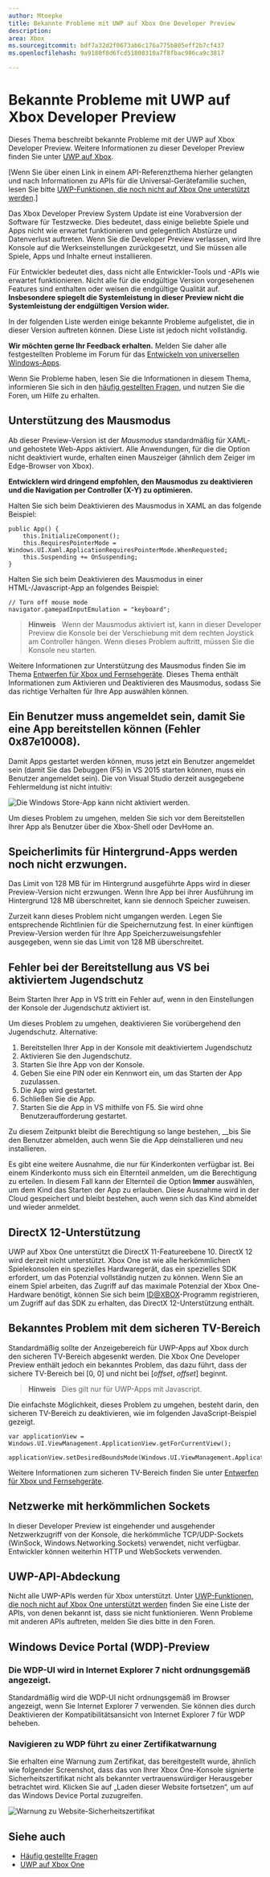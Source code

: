 ```yaml
---
author: Mtoepke
title: Bekannte Probleme mit UWP auf Xbox One Developer Preview
description: 
area: Xbox
ms.sourcegitcommit: bdf7a32d2f0673ab6c176a775b805eff2b7cf437
ms.openlocfilehash: 9a9180f8d6fcd51808310a7f8fbac986ca9c3817

---
```


# Bekannte Probleme mit UWP auf Xbox Developer Preview

Dieses Thema beschreibt bekannte Probleme mit der UWP auf Xbox Developer Preview. Weitere Informationen zu dieser Developer Preview finden Sie unter [UWP auf Xbox](index.md). 

\[Wenn Sie über einen Link in einem API-Referenzthema hierher gelangten und nach Informationen zu APIs für die Universal-Gerätefamilie suchen, lesen Sie bitte [UWP-Funktionen, die noch nicht auf Xbox One unterstützt werden](http://go.microsoft.com/fwlink/?LinkID=760755).\]

Das Xbox Developer Preview System Update ist eine Vorabversion der Software für Testzwecke. Dies bedeutet, dass einige beliebte Spiele und Apps nicht wie erwartet funktionieren und gelegentlich Abstürze und Datenverlust auftreten. Wenn Sie die Developer Preview verlassen, wird Ihre Konsole auf die Werkseinstellungen zurückgesetzt, und Sie müssen alle Spiele, Apps und Inhalte erneut installieren.

Für Entwickler bedeutet dies, dass nicht alle Entwickler-Tools und -APIs wie erwartet funktionieren. Nicht alle für die endgültige Version vorgesehenen Features sind enthalten oder weisen die endgültige Qualität auf. 
**Insbesondere spiegelt die Systemleistung in dieser Preview nicht die Systemleistung der endgültigen Version wider.**

In der folgenden Liste werden einige bekannte Probleme aufgelistet, die in dieser Version auftreten können. Diese Liste ist jedoch nicht vollständig. 

**Wir möchten gerne Ihr Feedback erhalten.** Melden Sie daher alle festgestellten Probleme im Forum für das [Entwickeln von universellen Windows-Apps](https://social.msdn.microsoft.com/Forums/windowsapps/en-US/home?forum=wpdevelop). 

Wenn Sie Probleme haben, lesen Sie die Informationen in diesem Thema, informieren Sie sich in den [häufig gestellten Fragen](frequently-asked-questions.md), und nutzen Sie die Foren, um Hilfe zu erhalten.


<!--## Developing games-->

## Unterstützung des Mausmodus

Ab dieser Preview-Version ist der _Mausmodus_ standardmäßig für XAML- und gehostete Web-Apps aktiviert. Alle Anwendungen, für die die Option nicht deaktiviert wurde, erhalten einen Mauszeiger (ähnlich dem Zeiger im Edge-Browser von Xbox).

**Entwicklern wird dringend empfohlen, den Mausmodus zu deaktivieren und die Navigation per Controller (X-Y) zu optimieren.**

Halten Sie sich beim Deaktivieren des Mausmodus in XAML an das folgende Beispiel:

```code
public App() {
    this.InitializeComponent();
    this.RequiresPointerMode = Windows.UI.Xaml.ApplicationRequiresPointerMode.WhenRequested;
    this.Suspending += OnSuspending;
}
```

Halten Sie sich beim Deaktivieren des Mausmodus in einer HTML-/Javascript-App an folgendes Beispiel:

```code
// Turn off mouse mode
navigator.gamepadInputEmulation = "keyboard";
```

> **Hinweis**
            &nbsp;&nbsp;Wenn der Mausmodus aktiviert ist, kann in dieser Developer Preview die Konsole bei der Verschiebung mit dem rechten Joystick am Controller hängen. Wenn dieses Problem auftritt, müssen Sie die Konsole neu starten.

Weitere Informationen zur Unterstützung des Mausmodus finden Sie im Thema [Entwerfen für Xbox und Fernsehgeräte](https://msdn.microsoft.com/en-us/windows/uwp/input-and-devices/designing-for-tv?f=255&MSPPError=-2147217396#mouse-mode). Dieses Thema enthält Informationen zum Aktivieren und Deaktivieren des Mausmodus, sodass Sie das richtige Verhalten für Ihre App auswählen können.

## Ein Benutzer muss angemeldet sein, damit Sie eine App bereitstellen können (Fehler 0x87e10008).

Damit Apps gestartet werden können, muss jetzt ein Benutzer angemeldet sein (damit Sie das Debuggen (F5) in VS 2015 starten können, muss ein Benutzer angemeldet sein). Die von Visual Studio derzeit ausgegebene Fehlermeldung ist nicht intuitiv:
 
![Die Windows Store-App kann nicht aktiviert werden.](images/windows-store-app-activation-error.jpg)
 
Um dieses Problem zu umgehen, melden Sie sich vor dem Bereitstellen Ihrer App als Benutzer über die Xbox-Shell oder DevHome an.
 
## Speicherlimits für Hintergrund-Apps werden noch nicht erzwungen.
 
Das Limit von 128 MB für im Hintergrund ausgeführte Apps wird in dieser Preview-Version nicht erzwungen. Wenn Ihre App bei ihrer Ausführung im Hintergrund 128 MB überschreitet, kann sie dennoch Speicher zuweisen.
 
Zurzeit kann dieses Problem nicht umgangen werden. Legen Sie entsprechende Richtlinien für die Speichernutzung fest. In einer künftigen Preview-Version werden für Ihre App Speicherzuweisungsfehler ausgegeben, wenn sie das Limit von 128 MB überschreitet.
 
## Fehler bei der Bereitstellung aus VS bei aktiviertem Jugendschutz

Beim Starten Ihrer App in VS tritt ein Fehler auf, wenn in den Einstellungen der Konsole der Jugendschutz aktiviert ist.

Um dieses Problem zu umgehen, deaktivieren Sie vorübergehend den Jugendschutz. Alternative:
1. Bereitstellen Ihrer App in der Konsole mit deaktiviertem Jugendschutz
2. Aktivieren Sie den Jugendschutz.
3. Starten Sie Ihre App von der Konsole.
4. Geben Sie eine PIN oder ein Kennwort ein, um das Starten der App zuzulassen.
5. Die App wird gestartet.
6. Schließen Sie die App.
7. Starten Sie die App in VS mithilfe von F5. Sie wird ohne Benutzeraufforderung gestartet.

Zu diesem Zeitpunkt bleibt die Berechtigung so lange bestehen, __bis Sie den Benutzer abmelden, auch wenn Sie die App deinstallieren und neu installieren.
 
Es gibt eine weitere Ausnahme, die nur für Kinderkonten verfügbar ist. Bei einem Kinderkonto muss sich ein Elternteil anmelden, um die Berechtigung zu erteilen. In diesem Fall kann der Elternteil die Option **Immer** auswählen, um dem Kind das Starten der App zu erlauben. Diese Ausnahme wird in der Cloud gespeichert und bleibt bestehen, auch wenn sich das Kind abmeldet und wieder anmeldet.   

<!--### x86 vs. x64

By the time we release later this year, we will have great support for both x86 and x64, and we do support x86 in this preview. 
However, x64 has had much more testing to date (the Xbox shell and all of the apps running on the console today are x64), and so we recommend using x64 for your projects. 
This is particularly true for games.

If you decide to use x86, please report any issues you see on the forum.

Also see [Switching build flavors can cause deployment failures](known-issues.md#switching-build-flavors-can-cause-deployment-failures) later on this page.-->

<!--### Game engines

We have tested some popular game engines, but not all of them, and our test coverage for this preview has not been comprehensive. 
Your mileage may vary. 

The following game engines have been confirmed to work:
* [Construct 2](https://www.scirra.com/)

There are likely others that are working too. We would love to get your feedback on what you find. 
Please use the forum to report any issues you see.-->

## DirectX 12-Unterstützung

UWP auf Xbox One unterstützt die DirectX 11-Featureebene 10. DirectX 12 wird derzeit nicht unterstützt. Xbox One ist wie alle herkömmlichen Spielekonsolen ein spezielles Hardwaregerät, das ein spezielles SDK erfordert, um das Potenzial vollständig nutzen zu können. Wenn Sie an einem Spiel arbeiten, das Zugriff auf das maximale Potenzial der Xbox One-Hardware benötigt, können Sie sich beim [ID@XBOX](http://www.xbox.com/en-us/Developers/id)-Programm registrieren, um Zugriff auf das SDK zu erhalten, das DirectX 12-Unterstützung enthält.

<!-- ### Xbox One Developer Preview disables game streaming to Windows 10

Activating the Xbox One Developer Preview on your console will prevent you from streaming games from your Xbox One to the Xbox app on Windows 10, even if your console is set to retail mode. 
To restore the game streaming feature, you must leave the developer preview. -->

## Bekanntes Problem mit dem sicheren TV-Bereich

Standardmäßig sollte der Anzeigebereich für UWP-Apps auf Xbox durch den sicheren TV-Bereich abgesenkt werden. Die Xbox One Developer Preview enthält jedoch ein bekanntes Problem, das dazu führt, dass der sichere TV-Bereich bei [0, 0] und nicht bei [_offset_, _offset_] beginnt.

> **Hinweis**
            &nbsp;&nbsp;Dies gilt nur für UWP-Apps mit Javascript.

Die einfachste Möglichkeit, dieses Problem zu umgehen, besteht darin, den sicheren TV-Bereich zu deaktivieren, wie im folgenden JavaScript-Beispiel gezeigt.

    var applicationView = Windows.UI.ViewManagement.ApplicationView.getForCurrentView();

    applicationView.setDesiredBoundsMode(Windows.UI.ViewManagement.ApplicationViewBoundsMode.useCoreWindow);

Weitere Informationen zum sicheren TV-Bereich finden Sie unter [Entwerfen für Xbox und Fernsehgeräte](https://msdn.microsoft.com/windows/uwp/input-and-devices/designing-for-tv).

<!--## System resources for UWP apps and games on Xbox One

UWP apps and games running on Xbox One share resources with the system and other apps, and so the system governs the resources that are available to any one game or app. 
If you are running into memory or performance issues, this may be why. 
For more details, see [System resources for UWP apps and games on Xbox One](system-resource-allocation.md).-->


## Netzwerke mit herkömmlichen Sockets

In dieser Developer Preview ist eingehender und ausgehender Netzwerkzugriff von der Konsole, die herkömmliche TCP/UDP-Sockets (WinSock, Windows.Networking.Sockets) verwendet, nicht verfügbar. Entwickler können weiterhin HTTP und WebSockets verwenden. 


## UWP-API-Abdeckung

Nicht alle UWP-APIs werden für Xbox unterstützt. Unter [UWP-Funktionen, die noch nicht auf Xbox One unterstützt werden](http://go.microsoft.com/fwlink/p/?LinkId=760755) finden Sie eine Liste der APIs, von denen bekannt ist, dass sie nicht funktionieren. Wenn Probleme mit anderen APIs auftreten, melden Sie dies bitte in den Foren. 

<!--## XAML controls do not look like or behave like the controls in the Xbox One shell

In this developer preview, the XAML controls are not in their final form. In particular:
* Gamepad X-Y navigation does not work reliably for all controls.
* Controls do not look like controls in the Xbox shell. This includes the control focus rectangle.
* Navigating between controls does not automatically make “navigation sounds.”

These issues will be addressed in a future developer preview.-->

<!--## Visual Studio and deployment issues

### Switching build flavors can cause deployment failures

Switching between Debug and Release builds, or between x86 and x64, or between Managed and .Net Native builds, can cause deployment failures. 

The simplest way to avoid these issues for this preview is to stick to Debug and one architecture. 

If you do hit this issue, uninstalling your app in the Collections app on your Xbox One will typically resolve it.

> ****&nbsp;&nbsp;Uninstalling your app from Windows Device Portal (WDP) will not resolve the issue.

If your issues persist, uninstall your app or game in the Collections app, leave Developer Mode, restart to Retail Mode and then switch back to Developer Mode.
You may also need to restart Visual Studio and clean your solution.

For more information, see the “Fixing deployment failures” section in [Frequently asked questions](frequently-asked-questions.md).

### Uninstalling an app while you are debugging it in Visual Studio will cause it to fail silently

Attempting to uninstall an app that is running under the debugger via the WDP “Installed Apps” tool will cause it to silently fail. 
The workaround is to stop debugging the app in Visual Studio before attempting to remove it via WDP.

### Visual Studio/Xbox PIN pairing failures

It is possible to get into a state where the PIN pairing between Visual Studio and your Xbox One gets out of sync. 
If PIN pairing fails, use the “Remove all pairings” button in Dev Home, restart Xbox One, restart your development PC, and then try again.--> 


## Windows Device Portal (WDP)-Preview

<!--### Starting WDP from Dev Home crashes Dev Home

When you start WDP in Dev Home, it will cause Dev Home to crash after you have entered your user name and password and selected **Save**. 
The credentials are saved but WDP is not started. 
You can start WDP by restarting Xbox One.--> 

<!--### Disabling WDP in Dev Home does not work

If you disable WDP in Dev Home, it will be turned off. 
However, when you restart your Xbox One, WDP will be started again. 
You can work around this issue by using **Reset and keep my games & apps** to delete any stored state on your Xbox One. 
Go to Settings > System > Console info & updates > Reset console, and then select the **Reset and keep my games & apps** button.

> **Caution**&nbsp;&nbsp;Doing this will delete all saved settings on your Xbox One including wireless settings, user accounts and any game progress that has not been saved to cloud storage.

> **Caution**&nbsp;&nbsp;DO NOT select the **Reset and remove everything** button.
This will delete all of your games, apps, settings and content, deactivate Developer Mode, and remove you console from the Developer Preview group.

### The columns in the “Running Apps” table do not update predictably. 

Sometimes this is resolved by sorting a column on the table.-->

### Die WDP-UI wird in Internet Explorer 7 nicht ordnungsgemäß angezeigt. 

Standardmäßig wird die WDP-UI nicht ordnungsgemäß im Browser angezeigt, wenn Sie Internet Explorer 7 verwenden. Sie können dies durch Deaktivieren der Kompatibilitätsansicht von Internet Explorer 7 für WDP beheben.

### Navigieren zu WDP führt zu einer Zertifikatwarnung

Sie erhalten eine Warnung zum Zertifikat, das bereitgestellt wurde, ähnlich wie folgender Screenshot, dass das von Ihrer Xbox One-Konsole signierte Sicherheitszertifikat nicht als bekannter vertrauenswürdiger Herausgeber betrachtet wird. Klicken Sie auf „Laden dieser Website fortsetzen“, um auf das Windows Device Portal zuzugreifen.

![Warnung zu Website-Sicherheitszertifikat](images/security_cert_warning.jpg)

<!--## Dev Home

Occasionally, selecting the “Manage Windows Device Portal” option in Dev Home will cause Dev Home to silently exit to the Home screen. 
This is caused by a failure in the WDP infrastructure on the console and can be resolved by restarting the console.-->

## Siehe auch
- [Häufig gestellte Fragen](frequently-asked-questions.md)
- [UWP auf Xbox One](index.md)



<!--HONumber=Jun16_HO4-->


